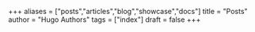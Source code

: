 +++
aliases = ["posts","articles","blog","showcase","docs"]
title = "Posts"
author = "Hugo Authors"
tags = ["index"]
draft = false
+++